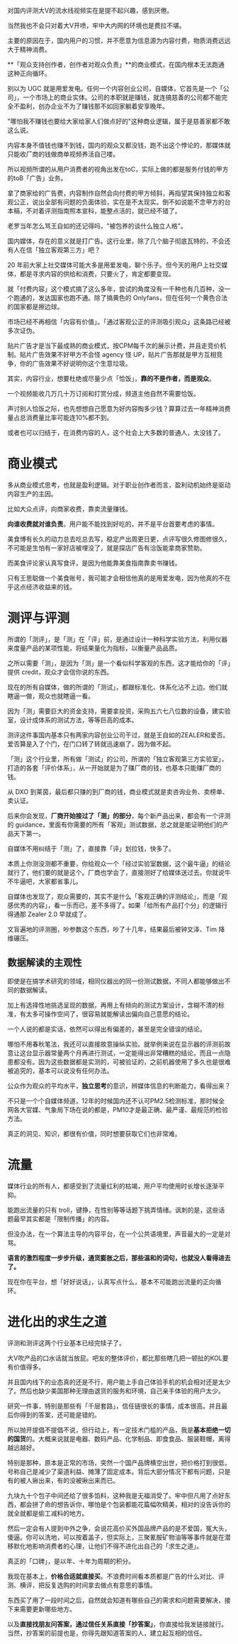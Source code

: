 对国内评测大V的流水线视频实在是提不起兴趣，感到厌倦。

当然我也不会只对着大V开喷，牢中大内网的环境也是费拉不堪。

主要的原因在于，国内用户的习惯，并不愿意为信息源为内容付费，物质消费远远大于精神消费。

**「观众支持创作者，创作者对观众负责」**的商业模式，在国内根本无法跑通这种正向循环。

别以为 UGC 就是用爱发电。任何一个内容创业公司，自媒体，它首先是一个「公司」，一个市场上的商业实体。公司的本职就是赚钱，就连搞慈善的公司都不能完全不盈利，创办企业不为了赚钱那不如回家躺着安享晚年。

"哪怕我不赚钱也要给大家给家人们做点好的"这种商业逻辑，属于是慈善家都不敢这么说。

内容本身不值钱也赚不到钱，国内的观众又都没钱，跑不出这个悖论的，那媒体就只能收厂商的钱做商单视频养活自己喽。

所以视频所谓的从用户消费者的视角出发在toC，实际上做的都是服务付钱的甲方的toB「广告」业务。

拿了商家给的广告费，内容制作自然会向付费的甲方倾斜，再指望其保持独立和客观公正，说出全部有问题的负面体验，实在是不太现实。倒不如说能不念甲方的台本稿，不对着评测指南照本宣科，能整点活的，就已经不错了。

老罗当年怎么骂王自如的还记得吗，"被包养的谈什么独立人格"。

国内媒体，存在的意义就是打广告。这行业里，除了几个脑子彻底瓦特的，不会还有人在信「独立客观第三方」吧？

20 年前大家上社交媒体可能大多是用爱发电，聊个乐子。但今天的用户上社交媒体，都是寻求内容的供给和消费，只要火了，肯定都要变现。

就「付费内容」这个模式搞了这么多年，尝试的角度没有一千种也有几百种，没一个跑通的，发达国家也跑不通。除了搞黄色的 Onlyfans，但在任何一个黄色合法的国家都是擦边球。

市场已经不再相信「内容有价值」。「通过客观公正的评测吸引观众」这条路已经被多次证伪。

贴片广告才是当下最成熟的商业模式，按CPM每千次的展示计费，并且走竞价机制。贴片广告效果不好甲方不会怪 agency 怪 UP，贴片广告那就是甲方互相竞争，你的广告效果不好说明你这个生意垃圾。

其实，内容行业，想要杜绝或尽量少点「恰饭」，**靠的不是作者，而是观众**。

一个视频能收几万几十万订阅和打赏分成，频道主他自然不需要恰饭。

声讨别人恰饭之际，也先想想自己愿意为好内容掏多少钱？算算过去一年精神消费量占总消费量比率可能连10%都不到。

或者也可以归结于，在消费内容的人，这个社会上大多数的普通人，太没钱了。

# 商业模式

多从商业模式思考，也就是盈利逻辑。对于职业创作者而言，盈利动机始终是驱动内容生产的主因。

比如大众点评，向商家收费，靠卖流量赚钱。

**向谁收费就对谁负责**。用户能不能找到好吃的，并不是平台首要考虑的事情。

美食博有长久的动力总去吃总去写，稳定产出周更日更，点评写很久修图修很久，不可能是生怕有一家好店被埋没了，就是探店广告有洽饭能拿商家赞助。

而美食评论家认真写食评，是因为他能靠美食指南靠卖书赚钱。

只有王思聪做一个美食账号，我可能才会相信他真的是用爱发电，因为他真的不在乎这点经济收益来的钱。

# 测评与评测

所谓的「测评」，是「测」在「评」前，是通过设计一种科学实验方法，利用仪器来度量产品的某项性能，将结果量化为指标，以衡量产品品质。

之所以需要「测」，是因为「测」是一个看似科学客观的东西，这才能给你的「评」提供 credit，观众才会信你说的东西。

现在的所有自媒体，做的所谓的「测试」，都跟标准化、体系化沾不上边。他们就瞎逼一做，观众也就瞎逼一看。

因为「测」需要巨大的资金支持，需要拿投资，采购五六七八位数的设备，建实验室，设计成体系的测试方法，等等巨高的成本。

测评这件事国内基本只有两家内容创业公司干过，就是王自如的ZEALER和爱否。爱否算是入了个门，在门口转了转就迅速崩了，因为做不起。

「测」这个行业里，所有做「测试」的公司，所谓的「独立客观第三方实验室」，打造的各套「评价体系」，从一开始就是为了赚厂商的钱，也基本只能赚厂商的钱。

从 DXO 到莱茵，最后都只赚的到厂商的钱，商业模式就是卖咨询业务、卖榜单、卖认证。

后来你会发现，**厂商开始接过了「测」的部分**，每个新产品出来，都会有一个评测的 guidance，里面有你需要的所有「客观」测试数据，总之就是能证明他们的产品天下第一。

自媒体不用纠结于「测」了，直接靠「评」划拉钱，快多了。

本质上你测没测都不重要，你给观众一个「经过实验室数据，这个最牛逼」的结论就行了，他们要的就是这个。厂商也学会了，直接测好了给媒体送过去。你就说牛不牛逼吧，大家都省事儿。

自媒体也发现了，观众需要的，其实不是什么「客观正确的评测结论」，而是「观感优秀的内容」，看一乐而已，差不多得了。如果「给所有产品打个分」的逻辑行得通那 Zealer 2.0 早就成了。

文盲遍地的评测圈，吵参数这个东西，吵了十几年，结果最后被钟文泽、Tim 降维碾压。

## 数据解读的主观性

即使是在搞学术研究的领域，相同仪器出的同一份测试数据，不同人都能够做出不同的数据解读。

加上有选择性地挑选呈现的数据，再用上有倾向的测试方案设计，含糊不清的标准，有太多可操作空间了，很容易就能解读出偏向自己意愿的结论。

一个人说的都是实话，依然可以得出有偏差的，甚至是完全错误的结论。

哪怕不用春秋笔法，我还可以直接故意操纵实验。就举例来说在显示器的评测前故意让这台显示器常量两个月再进行测试，一定能得出非常糟糕的结论，而且一点隐患都没有。因为这些数据都是实测的，可被验证的，之前机器使用了多久也是很难被追究的，基本可以说没有任何办法。

公众作为观众的平均水平，**独立思考**的意识，辨媒体信息的判断能力，看得出来？

不只是一个个自媒体频道，12年的时候国内还不认可PM2.5检测标准，那时候全网各大官媒、气象局下场在说的都是，PM10才是最正确、最严谨、最规范的检验方法。

真正的洞见、知识，都很有价值，同时想要获取它们也非常难。

# 流量

媒体行业的所有人，都感受到了流量红利的枯竭，用户平均使用时长增长逐渐平抑。

能跑出流量的只有 troll，键狰，在性别等等话题下挑弄情绪。讽刺的是，这些话题最早其实都是「限制传播」的内容。

但没办法，在一个算法主导的内容平台，在一个公共语境里，声音最大的一定是对骂。

**语言的激烈程度一步步升级，通货膨胀之后，那些温和的词句，也就没人看得进去了。**

现在你在平台，想「好好说话」，认真写点什么，基本不可能跑出流量的正向循环。

# 进化出的求生之道

评测和测评这两个行业基本已经完犊子了。

大V吹产品的口水话就当放屁。吧友的整体评价，都比那些瞎几把一顿扯的KOL要有价值得多。

并且国内线下的业态真的还是不行，用户能上手自己体验手机的机会相对还是太少了。然后也缺少美国那种无理由退货的服务和环境，自己亲手体验的用户太少。

研究一件事，特别是那些有「千层套路」，信任链很长的事情，成本很高。并且最后你得到的答案，还可能是错的。

所以抛开提倡不提倡不说，但行动上，有一定技术门槛的产品，我是**基本拒绝一切的国货**的。大概来说就是电器、数码产品、化学制品、即食食品、服装鞋帽，离得越远越好。

特别是那种，原本是正常的市场，突然一个国产品牌横空出世，把价格打到很低，号称自己是减少了渠道利益、摊薄了固定成本。背后大部分情况下都有问题，只是有的被人揪出来，有的没被揪出来而已。

九块九十个包子中间还给了很多馅料，这种我是无福消受了。牢中但凡用了点好东西，都会拼了命的想告诉你，哪怕是个包装都能花篇幅吹精美，相对的没告诉你的就全就都是偷工减料的地方。

然后一定会有人提到中外之争，会说花高价买外国品牌产品的是不爱国，冤大头，傻逼。你可以洗地，可以按着盖子，但实际上，三聚氰胺矿物油等等事件就是在潜移默化地影响消费者的心理，让他们不得不进化出自己的「求生之道」。

真正的「口碑」，是以年、十年为周期的积分。

我现在基本上，**价格合适就直接买**。不浪费时间看本质都是广告的什么对比、评测、横评，把反复选购的时间拿去做点有意思的事情。

东西买了用了一段时间之后，自然就会知道有哪些自己的需求和问题需要解决，接下来需要更新哪些地方。

以及**直接找朋友问答案，通过信任关系直接「抄答案」**，你直接给我发链接就行。当然，抄答案的前提也是，你得先跟知道答案的人，建立起互相的信任。
